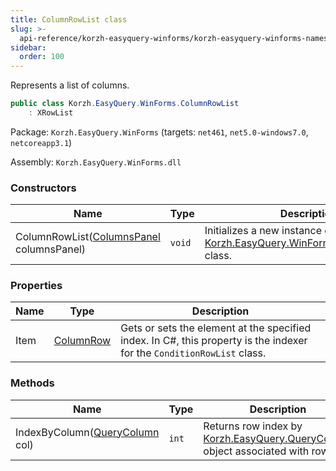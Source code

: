 ```yaml
---
title: ColumnRowList class
slug: >-
  api-reference/korzh-easyquery-winforms/korzh-easyquery-winforms-namespace/columnrowlist-class
sidebar:
  order: 100
---
```


Represents a list of columns.
```csharp
public class Korzh.EasyQuery.WinForms.ColumnRowList
    : XRowList

```
Package: `Korzh.EasyQuery.WinForms` (targets: `net461`, `net5.0-windows7.0`, `netcoreapp3.1`)

Assembly: `Korzh.EasyQuery.WinForms.dll`

### Constructors

| Name | Type | Description | 
| --- | --- | --- | 
| ColumnRowList([ColumnsPanel](///////////////easyquery/docs/api-reference/korzh-easyquery-winforms/korzh-easyquery-winforms-namespace/columnspanel-class) columnsPanel) | `void` | Initializes a new instance of the [Korzh.EasyQuery.WinForms.ColumnRowList](///////////////easyquery/docs/api-reference/korzh-easyquery-winforms/korzh-easyquery-winforms-namespace/columnrowlist-class) class. | 


### Properties

| Name | Type | Description | 
| --- | --- | --- | 
| Item | [ColumnRow](///////////////easyquery/docs/api-reference/korzh-easyquery-winforms/korzh-easyquery-winforms-namespace/columnrow-class) | Gets or sets the element at the specified index.  In C#, this property is the indexer for the `ConditionRowList` class. | 


### Methods

| Name | Type | Description | 
| --- | --- | --- | 
| IndexByColumn([QueryColumn](///////////////easyquery/docs/api-reference/korzh-easyquery/korzh-easyquery-namespace/querycolumn-class) col) | `int` | Returns row index by [Korzh.EasyQuery.QueryColumn](///////////////easyquery/docs/api-reference/korzh-easyquery/korzh-easyquery-namespace/querycolumn-class) object associated with row. |
